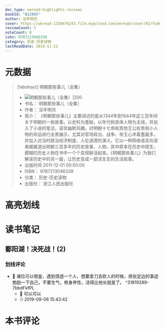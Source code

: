 ```yaml
---
doc_type: weread-highlights-reviews
bookId: "822995"
author: 当年明月
cover: https://weread-1258476243.file.myqcloud.com/weread/cover/61/YueWen_822995/t7_YueWen_822995.jpg
reviewCount: 1
noteCount: 0
isbn: 9787213046339
category: 历史-历史读物
lastReadDate: 2019-11-21
---
```

# 元数据
> [!abstract] 明朝那些事儿（全集）
> - ![ 明朝那些事儿（全集）|200](https://weread-1258476243.file.myqcloud.com/weread/cover/61/YueWen_822995/t7_YueWen_822995.jpg)
> - 书名： 明朝那些事儿（全集）
> - 作者： 当年明月
> - 简介：     《明朝那些事儿》主要讲述的是从1344年到1644年这三百年间关于明朝的一些故事。以史料为基础，以年代和具体人物为主线，并加入了小说的笔法，语言幽默风趣。对明朝十七帝和其他王公权贵和小人物的命运进行全景展示，尤其对官场政治、战争、帝王心术着墨最多，并加入对当时政治经济制度、人伦道德的演义。它以一种网络语言向读者娓娓道出明朝三百多年的历史故事、人物。其中原本在历史中陌生、模糊的历史人物在书中一个个变得鲜活起来。《明朝那些事儿》为我们解读历史中的另一面，让历史变成一部活生生的生活故事。
> - 出版时间 2011-12-01 00:00:00
> - ISBN： 9787213046339
> - 分类： 历史-历史读物
> - 出版社： 浙江人民出版社

# 高亮划线

# 读书笔记

## 鄱阳湖！决死战！(2)

### 划线评论
- 📌 诸位可以借鉴，遇到恨透一个人、想要拿刀去砍人的时候，用张定边的事迹勉励一下自己，不要生气，修身养性，活得比他长就是了。  ^31819289-7bbdFkfPL
    - 💭 可以可以
    - ⏱ 2019-09-06 15:43:42
   
# 本书评论
